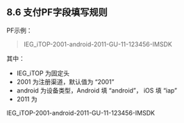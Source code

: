 ## 8.6 支付PF字段填写规则

PF示例：

>IEG_iTOP-2001-android-2011-GU-11-123456-IMSDK

其中：

* IEG_iTOP 为固定头
* 2001 为注册渠道，默认值为 “2001”
* android 为设备类型，Android 填 “android”， iOS 填 “iap”
* 2011 为


IEG_iTOP-2001-android-2011-GU-11-123456-IMSDK